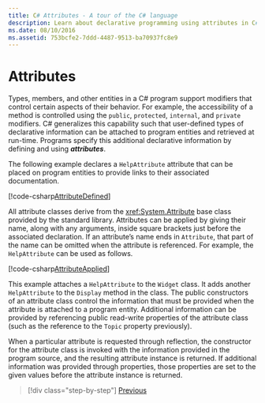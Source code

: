 ```yaml
---
title: C# Attributes - A tour of the C# language
description: Learn about declarative programming using attributes in C#
ms.date: 08/10/2016
ms.assetid: 753bcfe2-7ddd-4487-9513-ba70937fc8e9
---
```

# Attributes

Types, members, and other entities in a C# program support modifiers that control certain aspects of their behavior. For example, the accessibility of a method is controlled using the `public`, `protected`, `internal`, and `private` modifiers. C# generalizes this capability such that user-defined types of declarative information can be attached to program entities and retrieved at run-time. Programs specify this additional declarative information by defining and using ***attributes***.

The following example declares a `HelpAttribute` attribute that can be placed on program entities to provide links to their associated documentation.

[!code-csharp[AttributeDefined](../../../samples/snippets/csharp/tour/attributes/Program.cs#L3-L20)]

All attribute classes derive from the <xref:System.Attribute> base class provided by the standard library. Attributes can be applied by giving their name, along with any arguments, inside square brackets just before the associated declaration. If an attribute’s name ends in `Attribute`, that part of the name can be omitted when the attribute is referenced. For example, the `HelpAttribute` can be used as follows.

[!code-csharp[AttributeApplied](../../../samples/snippets/csharp/tour/attributes/Program.cs#L22-L28)]

This example attaches a `HelpAttribute` to the `Widget` class. It adds another `HelpAttribute` to the `Display` method in the class. The public constructors of an attribute class control the information that must be provided when the attribute is attached to a program entity. Additional information can be provided by referencing public read-write properties of the attribute class (such as the reference to the `Topic` property previously).

When a particular attribute is requested through reflection, the constructor for the attribute class is invoked with the information provided in the program source, and the resulting attribute instance is returned. If additional information was provided through properties, those properties are set to the given values before the attribute instance is returned.

> [!div  class="step-by-step"]
> [Previous](delegates.md)
